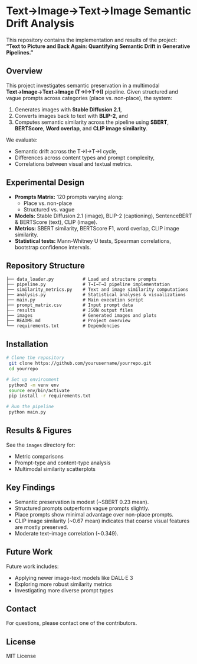 # Text→Image→Text→Image Semantic Drift Analysis

This repository contains the implementation and results of the project:
**“Text to Picture and Back Again: Quantifying Semantic Drift in Generative Pipelines.”**

## Overview

This project investigates semantic preservation in a multimodal **Text→Image→Text→Image (T→I→T→I)** pipeline. Given structured and vague prompts across categories (place vs. non-place), the system:

1. Generates images with **Stable Diffusion 2.1**,
2. Converts images back to text with **BLIP-2**, and
3. Computes semantic similarity across the pipeline using **SBERT**, **BERTScore**, **Word overlap**, and **CLIP image similarity**.

We evaluate:

* Semantic drift across the T→I→T→I cycle,
* Differences across content types and prompt complexity,
* Correlations between visual and textual metrics.

## Experimental Design

* **Prompts Matrix:** 120 prompts varying along:
  * Place vs. non-place
  * Structured vs. vague
* **Models:** Stable Diffusion 2.1 (image), BLIP-2 (captioning), SentenceBERT & BERTScore (text), CLIP (image).
* **Metrics:** SBERT similarity, BERTScore F1, word overlap, CLIP image similarity.
* **Statistical tests:** Mann-Whitney U tests, Spearman correlations, bootstrap confidence intervals.

## Repository Structure

```
├── data_loader.py           # Load and structure prompts
├── pipeline.py              # T→I→T→I pipeline implementation
├── similarity_metrics.py    # Text and image similarity computations
├── analysis.py              # Statistical analyses & visualizations
├── main.py                  # Main execution script
├── prompt_matrix.csv        # Input prompt data
├── results                  # JSON output files
├── images                   # Generated images and plots
├── README.md                # Project overview
└── requirements.txt         # Dependencies
```

## Installation

```bash
# Clone the repository
 git clone https://github.com/yourusername/yourrepo.git
 cd yourrepo

# Set up environment
 python3 -m venv env
 source env/bin/activate
 pip install -r requirements.txt

# Run the pipeline
 python main.py
```

## Results & Figures

See the `images` directory for:

* Metric comparisons
* Prompt-type and content-type analysis
* Multimodal similarity scatterplots

## Key Findings

* Semantic preservation is modest (\~SBERT 0.23 mean).
* Structured prompts outperform vague prompts slightly.
* Place prompts show minimal advantage over non-place prompts.
* CLIP image similarity (\~0.67 mean) indicates that coarse visual features are mostly preserved.
* Moderate text–image correlation (\~0.349).

## Future Work

Future work includes:

* Applying newer image-text models like DALL·E 3
* Exploring more robust similarity metrics
* Investigating more diverse prompt types

## Contact

For questions, please contact one of the contributors.

## License

MIT License
